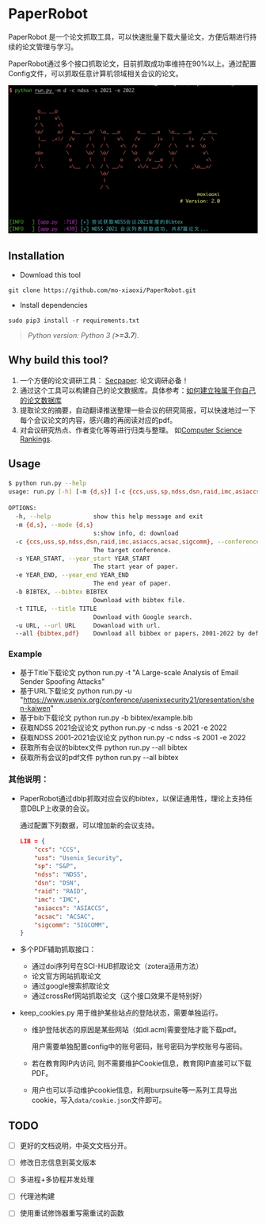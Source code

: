 # PaperRobot

PaperRobot 是一个论文抓取工具，可以快速批量下载大量论文，方便后期进行持续的论文管理与学习。

PaperRobot通过多个接口抓取论文，目前抓取成功率维持在90%以上。通过配置Config文件，可以抓取任意计算机领域相关会议的论文。

![example](img/example.png)

## Installation

- Download this tool

```
git clone https://github.com/mo-xiaoxi/PaperRobot.git
```

- Install dependencies

```
sudo pip3 install -r requirements.txt
```

> *Python version: Python 3 (**>=3.7**).*



## Why build this tool?

1. 一个方便的论文调研工具： [Secpaper](https://secpaper.cn/). 论文调研必备！
2. 通过这个工具可以构建自己的论文数据库。具体参考：[如何建立独属于你自己的论文数据库](https://moxiaoxi.info/papers/2020/10/18/Papers/)
3. 提取论文的摘要，自动翻译推送整理一些会议的研究简报，可以快速地过一下每个会议论文的内容，感兴趣的再阅读对应的pdf。
4. 对会议研究热点、作者变化等等进行归类与整理。 如[Computer Science Rankings](http://csrankings.org/).



## Usage 

```bash
$ python run.py --help
usage: run.py [-h] [-m {d,s}] [-c {ccs,uss,sp,ndss,dsn,raid,imc,asiaccs,acsac,sigcomm}] [-s YEAR_START] [-e YEAR_END] [-b BIBTEX] [-t TITLE] [-u URL] [--all {bibtex,pdf}]

OPTIONS:
  -h, --help            show this help message and exit
  -m {d,s}, --mode {d,s}
                        s:show info, d: download
  -c {ccs,uss,sp,ndss,dsn,raid,imc,asiaccs,acsac,sigcomm}, --conference {ccs,uss,sp,ndss,dsn,raid,imc,asiaccs,acsac,sigcomm}
                        The target conference.
  -s YEAR_START, --year_start YEAR_START
                        The start year of paper.
  -e YEAR_END, --year_end YEAR_END
                        The end year of paper.
  -b BIBTEX, --bibtex BIBTEX
                        Download with bibtex file.
  -t TITLE, --title TITLE
                        Download with Google search.
  -u URL, --url URL     Dowanload with url.
  --all {bibtex,pdf}    Download all bibbex or papers，2001-2022 by default

```

### Example

- 基于Title下载论文
      python run.py -t "A Large-scale Analysis of Email Sender Spoofing Attacks"
- 基于URL下载论文
      python run.py -u "https://www.usenix.org/conference/usenixsecurity21/presentation/shen-kaiwen"
- 基于bib下载论文
      python run.py -b bibtex/example.bib
- 获取NDSS 2021会议论文
      python run.py -c ndss -s 2021 -e 2022
- 获取NDSS 2001-2021会议论文
      python run.py -c ndss -s 2001 -e 2022
- 获取所有会议的bibtex文件
      python run.py  --all bibtex
- 获取所有会议的pdf文件
      python run.py  --all bibtex

### 其他说明：

- PaperRobot通过dblp抓取对应会议的bibtex，以保证通用性，理论上支持任意DBLP上收录的会议。

  通过配置下列数据，可以增加新的会议支持。

  ```json
  LIB = {
      "ccs": "CCS",
      "uss": "Usenix_Security",
      "sp": "S&P",
      "ndss": "NDSS",
      "dsn": "DSN",
      "raid": "RAID",
      "imc": "IMC",
      "asiaccs": "ASIACCS",
      "acsac": "ACSAC",
      "sigcomm": "SIGCOMM",
  }
  ```

- 多个PDF辅助抓取接口：

  - 通过doi序列号在SCI-HUB抓取论文（zotera适用方法）
  - 论文官方网站抓取论文
  - 通过google搜索抓取论文
  - 通过crossRef网站抓取论文（这个接口效果不是特别好）

- keep_cookies.py 用于维护某些站点的登陆状态，需要单独运行。

  - 维护登陆状态的原因是某些网站（如dl.acm)需要登陆才能下载pdf。

    用户需要单独配置config中的账号密码，账号密码为学校账号与密码。

  - 若在教育网IP内访问, 则不需要维护Cookie信息，教育网IP直接可以下载PDF。
  - 用户也可以手动维护cookie信息，利用burpsuite等一系列工具导出cookie，写入`data/cookie.json`文件即可。



## TODO

- [ ] 更好的文档说明，中英文文档分开。
- [ ] 修改日志信息到英文版本
- [ ] 多进程+多协程并发处理
- [ ] 代理池构建
- [ ] 使用重试修饰器重写需重试的函数

